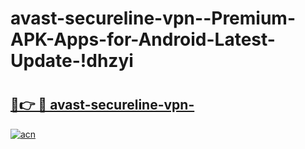 # avast-secureline-vpn--Premium-APK-Apps-for-Android-Latest-Update-!dhzyi

# <h2><a href="https://dp624l.esa.edu.pl?title=avast-secureline-vpn-&ref=dhzyi">🔗👉 🔴 avast-secureline-vpn-</a></h2>

[![acn](https://github.com/user-attachments/assets/0f9c940e-d8b0-45ae-aac7-cd30a18b3e1c)](https://dp624l.esa.edu.pl?title=avast-secureline-vpn-&ref=dhzyi)

